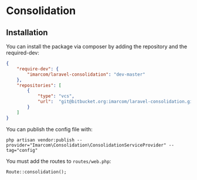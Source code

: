 # Consolidation

## Installation

You can install the package via composer by adding the repository and the required-dev:

```json
{
    "require-dev": {
        "imarcom/laravel-consolidation": "dev-master"
    },
    "repositories": [
        {
            "type": "vcs",
            "url":  "git@bitbucket.org:imarcom/laravel-consolidation.git"
        }
    ]
}
```

You can publish the config file with:

```
php artisan vendor:publish --provider="Imarcom\Consolidation\ConsolidationServiceProvider" --tag="config"
```

You must add the routes to `routes/web.php`:
```
Route::consolidation();
```